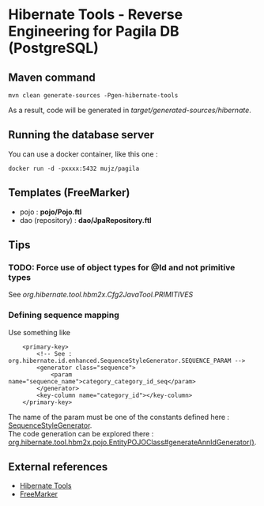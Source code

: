 # Hibernate Tools - Reverse Engineering for Pagila DB (PostgreSQL)

## Maven command

`mvn clean generate-sources -Pgen-hibernate-tools`

As a result, code will be generated in _target/generated-sources/hibernate_.

## Running the database server

You can use a docker container, like this one :

`docker run -d -pxxxx:5432 mujz/pagila`

## Templates (FreeMarker)

- pojo : **pojo/Pojo.ftl**
- dao (repository) : **dao/JpaRepository.ftl**

## Tips

### TODO: Force use of object types for @Id and not primitive types  
See _org.hibernate.tool.hbm2x.Cfg2JavaTool.PRIMITIVES_
  
### Defining sequence mapping
Use something like
 
```
    <primary-key>
        <!-- See : org.hibernate.id.enhanced.SequenceStyleGenerator.SEQUENCE_PARAM -->
        <generator class="sequence">
            <param name="sequence_name">category_category_id_seq</param>
        </generator>
        <key-column name="category_id"></key-column>
    </primary-key>
``` 
The name of the param must be one of the constants defined here : [SequenceStyleGenerator](https://docs.jboss.org/hibernate/orm/current/javadocs/org/hibernate/id/enhanced/SequenceStyleGenerator.html).   
The code generation can be explored there : [org.hibernate.tool.hbm2x.pojo.EntityPOJOClass#generateAnnIdGenerator()](https://github.com/hibernate/hibernate-tools/blob/master/main/src/java/org/hibernate/tool/hbm2x/pojo/EntityPOJOClass.java). 

## External references

- [Hibernate Tools](http://hibernate.org/tools/)
- [FreeMarker](http://freemarker.org/)
